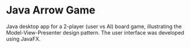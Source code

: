 # Java Arrow Game
Java desktop app for a 2-player (user vs AI) board game, illustrating the Model-View-Presenter design pattern. The user interface was developed using JavaFX.
